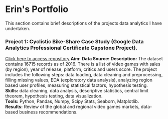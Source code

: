 # Erin's Portfolio
This section contains brief descriptions of the projects data analytics I have undertaken. 

### Project 1: Cyclistic Bike-Share Case Study (Google Data Analytics Professional Certificate Capstone Project). 
[Click here to access repository](https://github.com/erin-howard018/Cyclistic-Case-Study)
**Aim:** 
**Data Source:** 
**Description:** The dataset contains 16715 records as of 2016. There is a list of video games with sales (by region), year of release, platform, critics and users score. The project includes the following steps: data loading, data cleaning and preprocessing, filling missing values, EDA (exploratory data analysis), analyzing region based user profiles, measuring statistical factors, hypothesis testing.  
**Skills:** data cleaning, data analysis, descriptive statistics, central limit theorem, hypothesis testing, data visualization.  
**Tools:** Python, Pandas, Numpy, Scipy Stats, Seaborn, Matplotlib.  
**Results:** Review of the global and regional video games markets, data-based business recommendations.  

